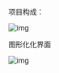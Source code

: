  项目构成：

![img](https://img-blog.csdnimg.cn/a79cf85ceffb427bbafd5c2142ae856a.png)

 

 

 图形化化界面

![img](https://img-blog.csdnimg.cn/0791ac1c1ca047aa9a8c3d2985db15fc.png)
